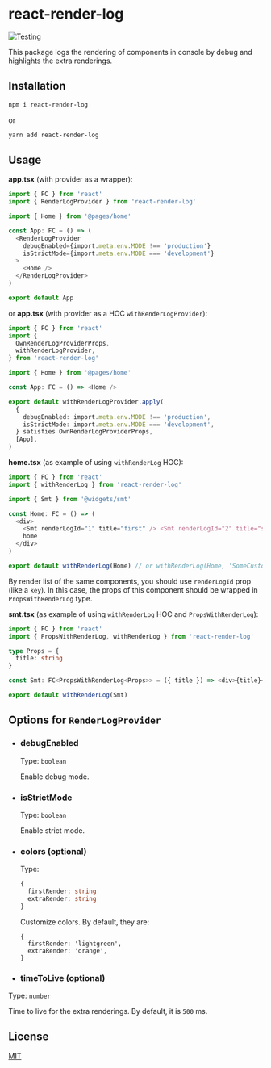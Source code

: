 # react-render-log

[![Testing](https://github.com/kirilenko/react-render-log/actions/workflows/test.yml/badge.svg)](https://github.com/kirilenko/react-render-log/actions/workflows/test.yml)

This package logs the rendering of components in console by debug and highlights the extra renderings.

## Installation

```bash
npm i react-render-log
```

or

```bash
yarn add react-render-log
```

## Usage

**app.tsx** (with provider as a wrapper):

```typescript jsx
import { FC } from 'react'
import { RenderLogProvider } from 'react-render-log'

import { Home } from '@pages/home'

const App: FC = () => (
  <RenderLogProvider
    debugEnabled={import.meta.env.MODE !== 'production'}
    isStrictMode={import.meta.env.MODE === 'development'}
  >
    <Home />
  </RenderLogProvider>
)

export default App
```

or
**app.tsx** (with provider as a HOC `withRenderLogProvider`):

```typescript jsx
import { FC } from 'react'
import {
  OwnRenderLogProviderProps,
  withRenderLogProvider, 
} from 'react-render-log'

import { Home } from '@pages/home'

const App: FC = () => <Home />

export default withRenderLogProvider.apply(
  {
    debugEnabled: import.meta.env.MODE !== 'production',
    isStrictMode: import.meta.env.MODE === 'development',
  } satisfies OwnRenderLogProviderProps,
  [App],
)
```

**home.tsx** (as example of using `withRenderLog` HOC):

```typescript jsx
import { FC } from 'react'
import { withRenderLog } from 'react-render-log'

import { Smt } from '@widgets/smt'

const Home: FC = () => (
  <div>
    <Smt renderLogId="1" title="first" /> <Smt renderLogId="2" title="second" />{' '}
    home
  </div>
)

export default withRenderLog(Home) // or withRenderLog(Home, 'SomeCustomName')
```

By render list of the same components, you should use `renderLogId` prop (like a `key`).
In this case, the props of this component should be wrapped in `PropsWithRenderLog` type.

**smt.tsx** (as example of using `withRenderLog` HOC and `PropsWithRenderLog`):

```typescript jsx
import { FC } from 'react'
import { PropsWithRenderLog, withRenderLog } from 'react-render-log'

type Props = {
  title: string
}

const Smt: FC<PropsWithRenderLog<Props>> = ({ title }) => <div>{title}</div>

export default withRenderLog(Smt)
```

## Options for `RenderLogProvider`

- ### debugEnabled

  Type: `boolean`

  Enable debug mode.  

- ### isStrictMode

  Type: `boolean`

  Enable strict mode.  

- ### colors (optional)

  Type:

    ```typescript
    {
      firstRender: string
      extraRender: string
    }
    ```

  Customize colors. By default, they are:

  ```
  {
    firstRender: 'lightgreen',
    extraRender: 'orange',
  }
  ```

 - ### timeToLive (optional)

  Type: `number`

  Time to live for the extra renderings. By default, it is `500` ms.

## License

[MIT](https://choosealicense.com/licenses/mit/)
